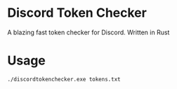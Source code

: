 # Discord Token Checker
A blazing fast token checker for Discord. Written in Rust
# Usage
```./discordtokenchecker.exe tokens.txt```
